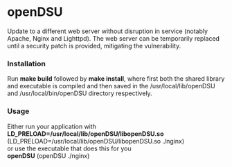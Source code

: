 # openDSU
Update to a different web server without disruption in service (notably Apache, Nginx and Lighttpd). The web server can be temporarily replaced until a security patch is provided, mitigating the vulnerability.

### Installation
Run **make build** followed by **make install**, where first both the shared library and executable is compiled and then saved in the /usr/local/lib/openDSU and /usr/local/bin/openDSU directory respectively.

### Usage
Either run your application with <br/>
**LD_PRELOAD=/usr/local/lib/openDSU/libopenDSU.so** (LD_PRELOAD=/usr/local/lib/openDSU/libopenDSU.so ./nginx) <br/>
or use the executable that does this for you <br/>
**openDSU** (openDSU ./nginx)

